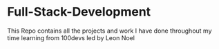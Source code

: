# Full-Stack-Development

This Repo contains all the projects and work I have done throughout my time learning from 100devs led by Leon Noel
